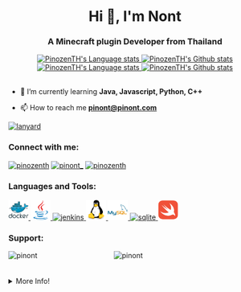 <h1 align="center">Hi 👋, I'm Nont</h1>
<h3 align="center">A Minecraft plugin Developer from Thailand</h3>

<!-- Light Mode -->
<div align="center"> 
<a href="https://github.com/anuraghazra/github-readme-stats#gh-light-mode-only">
<img height=259 src="https://github-readme-stats-git-masterrstaa-rickstaa.vercel.app/api/top-langs/?username=pinozenth&layout=compact&langs_count=12&hide_border=true&role=owner,collaborator&theme=default#gh-light-mode-only" alt="PinozenTH's Language stats" />
</a>
<a href="https://github.com/anuraghazra/github-readme-stats#gh-light-mode-only">
<img height=259 src="https://github-readme-stats-git-masterrstaa-rickstaa.vercel.app/api?username=pinozenth&show_icons=true&line_height=28&hide_border=true&card_width=347&include_all_commits=true&role=owner,collaborator&rank_icon=github&show=reviews,discussions_answered&exclude_repo=github-readme-stats&theme=default#gh-light-mode-only" alt="PinozenTH's Github stats" />
</a>
</div>

<!-- Dark Mode -->
<div align="center"> 
<a href="https://github.com/anuraghazra/github-readme-stats#gh-dark-mode-only">
<img height=259 src="https://github-readme-stats-git-masterrstaa-rickstaa.vercel.app/api/top-langs/?username=pinozenth&layout=compact&langs_count=12&hide_border=true&role=owner,collaborator&theme=dark&bg_color=000000#gh-dark-mode-only" alt="PinozenTH's Language stats" />
</a>
<a href="https://github.com/anuraghazra/github-readme-stats#gh-dark-mode-only">
<img height=259 src="https://github-readme-stats-git-masterrstaa-rickstaa.vercel.app/api?username=pinozenth&show_icons=true&line_height=28&hide_border=true&card_width=347&include_all_commits=true&role=owner,collaborator&rank_icon=github&show=reviews,discussions_answered&exclude_repo=github-readme-stats&theme=dark&bg_color=000000#gh-dark-mode-only" alt="PinozenTH's Github stats" />
</a>
</div><br>

- 🌱 I’m currently learning **Java, Javascript, Python, C++**

- 📫 How to reach me **pinont@pinont.com**

<a href='#'>
  <img alt='lanyard' width="380" height="190" src='https://lanyard.cnrad.dev/api/556094560262946837' />
</a>

<h3 align="left">Connect with me:</h3>
<p align="left">
<a href="https://dev.to/pinozenth" target="blank"><img align="center" src="https://raw.githubusercontent.com/rahuldkjain/github-profile-readme-generator/master/src/images/icons/Social/devto.svg" alt="pinozenth" height="30" width="40" /></a>
<a href="https://www.youtube.com/c/pinont_" target="blank"><img align="center" src="https://raw.githubusercontent.com/rahuldkjain/github-profile-readme-generator/master/src/images/icons/Social/youtube.svg" alt="pinont_" height="30" width="40" /></a>
<a href="https://www.leetcode.com/pinozenth" target="blank"><img align="center" src="https://raw.githubusercontent.com/rahuldkjain/github-profile-readme-generator/master/src/images/icons/Social/leet-code.svg" alt="pinozenth" height="30" width="40" /></a>
</p>

<h3 align="left">Languages and Tools:</h3>
<p align="left"> <a href="https://www.docker.com/" target="_blank" rel="noreferrer"> <img src="https://raw.githubusercontent.com/devicons/devicon/master/icons/docker/docker-original-wordmark.svg" alt="docker" width="40" height="40"/> </a> <a href="https://www.java.com" target="_blank" rel="noreferrer"> <img src="https://raw.githubusercontent.com/devicons/devicon/master/icons/java/java-original.svg" alt="java" width="40" height="40"/> </a> <a href="https://www.jenkins.io" target="_blank" rel="noreferrer"> <img src="https://www.vectorlogo.zone/logos/jenkins/jenkins-icon.svg" alt="jenkins" width="40" height="40"/> </a> <a href="https://www.linux.org/" target="_blank" rel="noreferrer"> <img src="https://raw.githubusercontent.com/devicons/devicon/master/icons/linux/linux-original.svg" alt="linux" width="40" height="40"/> </a> <a href="https://www.mysql.com/" target="_blank" rel="noreferrer"> <img src="https://raw.githubusercontent.com/devicons/devicon/master/icons/mysql/mysql-original-wordmark.svg" alt="mysql" width="40" height="40"/> </a> <a href="https://www.sqlite.org/" target="_blank" rel="noreferrer"> <img src="https://www.vectorlogo.zone/logos/sqlite/sqlite-icon.svg" alt="sqlite" width="40" height="40"/> </a> <a href="https://developer.apple.com/swift/" target="_blank" rel="noreferrer"> <img src="https://raw.githubusercontent.com/devicons/devicon/master/icons/swift/swift-original.svg" alt="swift" width="40" height="40"/> </a> </p>

<h3 align="left">Support:</h3>
<p><a href="https://www.buymeacoffee.com/pinont"> <img align="left" src="https://cdn.buymeacoffee.com/buttons/v2/default-yellow.png" height="50" width="210" alt="pinont" /></a>
  <a href="https://ko-fi.com/pinont"> <img align="left" src="https://cdn.ko-fi.com/cdn/kofi3.png?v=3" height="50" width="210" alt="pinont" /></a></p><br><br>

<br />
<details>
  <summary>More Info!</summary>
  <a href='#'>
    <div>
      <img alt='wakatime-stats' src='https://github-readme-stats.vercel.app/api/wakatime?username=pinozenth\&layout=compact' />
    </div>
  </a>
</details>
